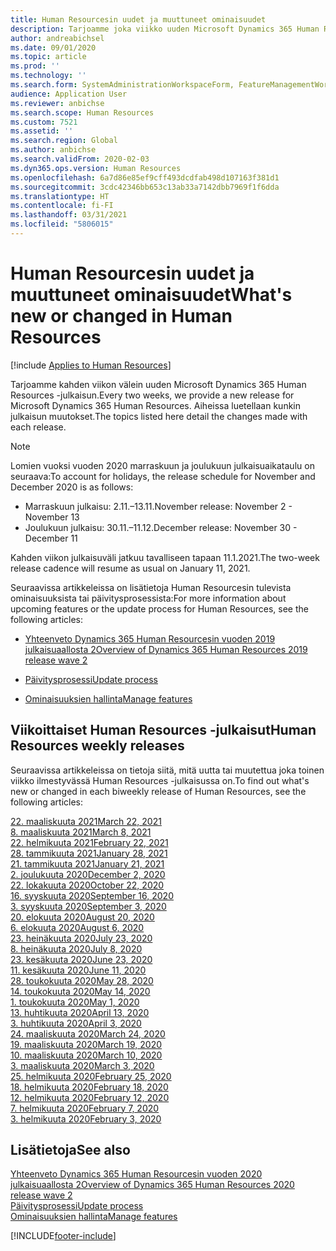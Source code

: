```yaml
---
title: Human Resourcesin uudet ja muuttuneet ominaisuudet
description: Tarjoamme joka viikko uuden Microsoft Dynamics 365 Human Resources -julkaisun. Aiheissa luetellaan kunkin viikon muutokset.
author: andreabichsel
ms.date: 09/01/2020
ms.topic: article
ms.prod: ''
ms.technology: ''
ms.search.form: SystemAdministrationWorkspaceForm, FeatureManagementWorkspace
audience: Application User
ms.reviewer: anbichse
ms.search.scope: Human Resources
ms.custom: 7521
ms.assetid: ''
ms.search.region: Global
ms.author: anbichse
ms.search.validFrom: 2020-02-03
ms.dyn365.ops.version: Human Resources
ms.openlocfilehash: 6a7d86e85ef9cff493dcdfab498d107163f381d1
ms.sourcegitcommit: 3cdc42346bb653c13ab33a7142dbb7969f1f6dda
ms.translationtype: HT
ms.contentlocale: fi-FI
ms.lasthandoff: 03/31/2021
ms.locfileid: "5806015"
---
```

# <a name="whats-new-or-changed-in-human-resources"></a><span data-ttu-id="3c6fa-104">Human Resourcesin uudet ja muuttuneet ominaisuudet</span><span class="sxs-lookup"><span data-stu-id="3c6fa-104">What's new or changed in Human Resources</span></span>

[!include [Applies to Human Resources](../includes/applies-to-hr.md)]

<span data-ttu-id="3c6fa-105">Tarjoamme kahden viikon välein uuden Microsoft Dynamics 365 Human Resources -julkaisun.</span><span class="sxs-lookup"><span data-stu-id="3c6fa-105">Every two weeks, we provide a new release for Microsoft Dynamics 365 Human Resources.</span></span> <span data-ttu-id="3c6fa-106">Aiheissa luetellaan kunkin julkaisun muutokset.</span><span class="sxs-lookup"><span data-stu-id="3c6fa-106">The topics listed here detail the changes made with each release.</span></span>

>[!NOTE]
><span data-ttu-id="3c6fa-107">Lomien vuoksi vuoden 2020 marraskuun ja joulukuun julkaisuaikataulu on seuraava:</span><span class="sxs-lookup"><span data-stu-id="3c6fa-107">To account for holidays, the release schedule for November and December 2020 is as follows:</span></span>
>
>- <span data-ttu-id="3c6fa-108">Marraskuun julkaisu: 2.11.–13.11.</span><span class="sxs-lookup"><span data-stu-id="3c6fa-108">November release: November 2 - November 13</span></span>
>- <span data-ttu-id="3c6fa-109">Joulukuun julkaisu: 30.11.–11.12.</span><span class="sxs-lookup"><span data-stu-id="3c6fa-109">December release: November 30 - December 11</span></span>
> 
><span data-ttu-id="3c6fa-110">Kahden viikon julkaisuväli jatkuu tavalliseen tapaan 11.1.2021.</span><span class="sxs-lookup"><span data-stu-id="3c6fa-110">The two-week release cadence will resume as usual on January 11, 2021.</span></span>

<span data-ttu-id="3c6fa-111">Seuraavissa artikkeleissa on lisätietoja Human Resourcesin tulevista ominaisuuksista tai päivitysprosessista:</span><span class="sxs-lookup"><span data-stu-id="3c6fa-111">For more information about upcoming features or the update process for Human Resources, see the following articles:</span></span> 

- [<span data-ttu-id="3c6fa-112">Yhteenveto Dynamics 365 Human Resourcesin vuoden 2019 julkaisuaallosta 2</span><span class="sxs-lookup"><span data-stu-id="3c6fa-112">Overview of Dynamics 365 Human Resources 2019 release wave 2</span></span>](https://docs.microsoft.com/dynamics365-release-plan/2019wave2/dynamics365-human-resources/)

- [<span data-ttu-id="3c6fa-113">Päivitysprosessi</span><span class="sxs-lookup"><span data-stu-id="3c6fa-113">Update process</span></span>](hr-admin-setup-update-process.md)

- [<span data-ttu-id="3c6fa-114">Ominaisuuksien hallinta</span><span class="sxs-lookup"><span data-stu-id="3c6fa-114">Manage features</span></span>](hr-admin-manage-features.md)

## <a name="human-resources-weekly-releases"></a><span data-ttu-id="3c6fa-115">Viikoittaiset Human Resources -julkaisut</span><span class="sxs-lookup"><span data-stu-id="3c6fa-115">Human Resources weekly releases</span></span>

<span data-ttu-id="3c6fa-116">Seuraavissa artikkeleissa on tietoja siitä, mitä uutta tai muutettua joka toinen viikko ilmestyvässä Human Resources -julkaisussa on.</span><span class="sxs-lookup"><span data-stu-id="3c6fa-116">To find out what's new or changed in each biweekly release of Human Resources, see the following articles:</span></span>

[<span data-ttu-id="3c6fa-117">22. maaliskuuta 2021</span><span class="sxs-lookup"><span data-stu-id="3c6fa-117">March 22, 2021</span></span>](hr-whats-new-2021-03-22.md)</br>
[<span data-ttu-id="3c6fa-118">8. maaliskuuta 2021</span><span class="sxs-lookup"><span data-stu-id="3c6fa-118">March 8, 2021</span></span>](hr-whats-new-2021-03-08.md)</br>
[<span data-ttu-id="3c6fa-119">22. helmikuuta 2021</span><span class="sxs-lookup"><span data-stu-id="3c6fa-119">February 22, 2021</span></span>](hr-whats-new-2021-02-22.md)</br>
[<span data-ttu-id="3c6fa-120">28. tammikuuta 2021</span><span class="sxs-lookup"><span data-stu-id="3c6fa-120">January 28, 2021</span></span>](hr-whats-new-2021-01-28.md)</br>
[<span data-ttu-id="3c6fa-121">21. tammikuuta 2021</span><span class="sxs-lookup"><span data-stu-id="3c6fa-121">January 21, 2021</span></span>](hr-whats-new-2021-01-21.md)</br>
[<span data-ttu-id="3c6fa-122">2. joulukuuta 2020</span><span class="sxs-lookup"><span data-stu-id="3c6fa-122">December 2, 2020</span></span>](hr-whats-new-2020-12-02.md)</br>
[<span data-ttu-id="3c6fa-123">22. lokakuuta 2020</span><span class="sxs-lookup"><span data-stu-id="3c6fa-123">October 22, 2020</span></span>](hr-whats-new-2020-10-22.md)</br>
[<span data-ttu-id="3c6fa-124">16. syyskuuta 2020</span><span class="sxs-lookup"><span data-stu-id="3c6fa-124">September 16, 2020</span></span>](hr-whats-new-2020-09-16.md)</br>
[<span data-ttu-id="3c6fa-125">3. syyskuuta 2020</span><span class="sxs-lookup"><span data-stu-id="3c6fa-125">September 3, 2020</span></span>](hr-whats-new-2020-09-03.md)</br>
[<span data-ttu-id="3c6fa-126">20. elokuuta 2020</span><span class="sxs-lookup"><span data-stu-id="3c6fa-126">August 20, 2020</span></span>](hr-whats-new-2020-08-20.md)</br>
[<span data-ttu-id="3c6fa-127">6. elokuuta 2020</span><span class="sxs-lookup"><span data-stu-id="3c6fa-127">August 6, 2020</span></span>](hr-whats-new-2020-08-06.md)</br>
[<span data-ttu-id="3c6fa-128">23. heinäkuuta 2020</span><span class="sxs-lookup"><span data-stu-id="3c6fa-128">July 23, 2020</span></span>](hr-whats-new-2020-07-23.md)</br>
[<span data-ttu-id="3c6fa-129">8. heinäkuuta 2020</span><span class="sxs-lookup"><span data-stu-id="3c6fa-129">July 8, 2020</span></span>](hr-whats-new-2020-07-08.md)</br>
[<span data-ttu-id="3c6fa-130">23. kesäkuuta 2020</span><span class="sxs-lookup"><span data-stu-id="3c6fa-130">June 23, 2020</span></span>](hr-whats-new-2020-06-23.md)</br>
[<span data-ttu-id="3c6fa-131">11. kesäkuuta 2020</span><span class="sxs-lookup"><span data-stu-id="3c6fa-131">June 11, 2020</span></span>](hr-whats-new-2020-06-11.md)</br>
[<span data-ttu-id="3c6fa-132">28. toukokuuta 2020</span><span class="sxs-lookup"><span data-stu-id="3c6fa-132">May 28, 2020</span></span>](hr-whats-new-2020-05-28.md)</br>
[<span data-ttu-id="3c6fa-133">14. toukokuuta 2020</span><span class="sxs-lookup"><span data-stu-id="3c6fa-133">May 14, 2020</span></span>](hr-whats-new-2020-05-14.md)</br>
[<span data-ttu-id="3c6fa-134">1. toukokuuta 2020</span><span class="sxs-lookup"><span data-stu-id="3c6fa-134">May 1, 2020</span></span>](hr-whats-new-2020-05-01.md)</br>
[<span data-ttu-id="3c6fa-135">13. huhtikuuta 2020</span><span class="sxs-lookup"><span data-stu-id="3c6fa-135">April 13, 2020</span></span>](hr-whats-new-2020-04-13.md)</br>
[<span data-ttu-id="3c6fa-136">3. huhtikuuta 2020</span><span class="sxs-lookup"><span data-stu-id="3c6fa-136">April 3, 2020</span></span>](hr-whats-new-2020-04-03.md)</br>
[<span data-ttu-id="3c6fa-137">24. maaliskuuta 2020</span><span class="sxs-lookup"><span data-stu-id="3c6fa-137">March 24, 2020</span></span>](hr-whats-new-2020-03-24.md)</br>
[<span data-ttu-id="3c6fa-138">19. maaliskuuta 2020</span><span class="sxs-lookup"><span data-stu-id="3c6fa-138">March 19, 2020</span></span>](hr-whats-new-2020-03-19.md)</br>
[<span data-ttu-id="3c6fa-139">10. maaliskuuta 2020</span><span class="sxs-lookup"><span data-stu-id="3c6fa-139">March 10, 2020</span></span>](hr-whats-new-2020-03-10.md)</br>
[<span data-ttu-id="3c6fa-140">3. maaliskuuta 2020</span><span class="sxs-lookup"><span data-stu-id="3c6fa-140">March 3, 2020</span></span>](hr-whats-new-2020-03-03.md)</br>
[<span data-ttu-id="3c6fa-141">25. helmikuuta 2020</span><span class="sxs-lookup"><span data-stu-id="3c6fa-141">February 25, 2020</span></span>](hr-whats-new-2020-02-25.md)</br>
[<span data-ttu-id="3c6fa-142">18. helmikuuta 2020</span><span class="sxs-lookup"><span data-stu-id="3c6fa-142">February 18, 2020</span></span>](hr-whats-new-2020-02-18.md)</br>
[<span data-ttu-id="3c6fa-143">12. helmikuuta 2020</span><span class="sxs-lookup"><span data-stu-id="3c6fa-143">February 12, 2020</span></span>](hr-whats-new-2020-02-12.md)</br>
[<span data-ttu-id="3c6fa-144">7. helmikuuta 2020</span><span class="sxs-lookup"><span data-stu-id="3c6fa-144">February 7, 2020</span></span>](hr-whats-new-2020-02-07.md)</br>
[<span data-ttu-id="3c6fa-145">3. helmikuuta 2020</span><span class="sxs-lookup"><span data-stu-id="3c6fa-145">February 3, 2020</span></span>](hr-whats-new-2020-02-03.md)

## <a name="see-also"></a><span data-ttu-id="3c6fa-146">Lisätietoja</span><span class="sxs-lookup"><span data-stu-id="3c6fa-146">See also</span></span>

[<span data-ttu-id="3c6fa-147">Yhteenveto Dynamics 365 Human Resourcesin vuoden 2020 julkaisuaallosta 2</span><span class="sxs-lookup"><span data-stu-id="3c6fa-147">Overview of Dynamics 365 Human Resources 2020 release wave 2</span></span>](https://docs.microsoft.com/dynamics365-release-plan/2020wave2/human-resources/dynamics365-human-resources/)</br>
[<span data-ttu-id="3c6fa-148">Päivitysprosessi</span><span class="sxs-lookup"><span data-stu-id="3c6fa-148">Update process</span></span>](hr-admin-setup-update-process.md)</br>
[<span data-ttu-id="3c6fa-149">Ominaisuuksien hallinta</span><span class="sxs-lookup"><span data-stu-id="3c6fa-149">Manage features</span></span>](hr-admin-manage-features.md)


[!INCLUDE[footer-include](../includes/footer-banner.md)]
